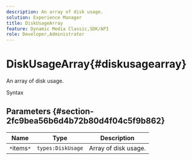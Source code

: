 ```yaml
---
description: An array of disk usage.
solution: Experience Manager
title: DiskUsageArray
feature: Dynamic Media Classic,SDK/API
role: Developer,Administrator
---
```


# DiskUsageArray{#diskusagearray}

An array of disk usage.

 Syntax 

## Parameters {#section-2fc9bea56b6d4b72b80d4f04c5f9b862}

|  Name  | Type  | Description  |
|---|---|---|
|  `*`items`*`  | `types:DiskUsage`  | Array of disk usage.  |

